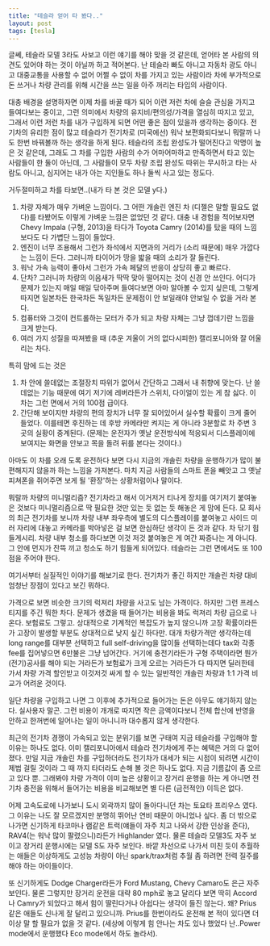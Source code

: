 ```yaml
---
title: "테슬라 얻어 타 봤다.."
layout: post
tags: [tesla]
---
```


글쎄, 테슬라 모델 3라도 사보고 이런 얘기를 해야 맞을 것 같은데, 얻어타 본 사람의 의견도 있어야 하는 것이 아닐까 하고 적어본다. 난 테슬라 빠도 아니고 자동차 광도 아니고 대중교통을 사용할 수 없어 어쩔 수 없이 차를 가지고 있는 사람이라 차에 부가적으로 돈 쓰거나 차량 관리를 위해 시간을 쓰는 일을 아주 꺼리는 타입의 사람이다.

대충 배경을 설명하자면 이제 차를 바꿀 때가 되어 이런 저런 차에 슬슬 관심을 가지고 들여다보는 중이고, 그런 의미에서 차량의 유지비/편의성/가격을 열심히 따지고 있고, 그래서 이런 저런 차를 내가 구입하게 되면 어떤 좋은 점이 있을까 생각하는 중이다. 전기차의 유리한 점이 많고 테슬라가 전기차로 (미국에선) 워낙 보편화되다보니 뭐랄까 나도 한번 바꿔볼까 하는 생각을 하게 된다. 테슬라의 조립 완성도가 떨어진다고 악명이 높은 것 같은데, 그래도 그 차를 구입한 사람의 수가 어마어마하고 만족하면서 타고 있는 사람들이 한 둘이 아닌데, 그 사람들이 모두 차량 조립 완성도 따위는 무시하고 타는 사람도 아니고, 심지어는 내가 아는 지인들도 하나 둘씩 사고 있는 정도다. 

거두절미하고 차를 타보면..(내가 타 본 것은 모델 y다.)
1) 차량 자체가 매우 가벼운 느낌이다. 그 어떤 개솔린 엔진 차 (디젤은 말할 필요도 없다)를 타봤어도 이렇게 가벼운 느낌은 없었던 것 같다. 대충 내 경험을 적어보자면 Chevy Impala (구형, 2013)을 타다가 Toyota Camry (2014)를 탔을 때의 느낌보다도 다 가볍단 느낌이 들었다.
2) 엔진이 너무 조용해서 그런가 좌석에서 지면과의 거리가 (소리 때문에) 매우 가깝다는 느낌이 든다. 그러니까 타이어가 땅을 밟을 때의 소리가 잘 들린다. 
3) 워낙 가속 능력이 좋아서 그런가 가속 페달의 반응이 상당히 좋고 빠르다.
4) 단차? 그러니까 차량의 이음새가 딱딱 맞아 떨어지는 것이 신경 안 쓰인다. 어디가 문제가 있는지 매일 매일 닦아주며 들여다보면 아마 알아볼 수 있지 싶은데, 그렇게 따지면 일본차든 한국차든 독일차든 문제점이 안 보일래야 안보일 수 없을 거라 본다. 
5) 컴퓨터와 그것이 컨트롤하는 모터가 주가 되고 차량 자체는 그냥 껍데기란 느낌을 크게 받는다. 
6) 여러 가지 성질을 따져봤을 때 (추운 겨울이 거의 없다시피한) 캘리포니아와 잘 어울리는 차다. 

특히 맘에 드는 것은
1) 차 안에 쓸데없는 조절장치 따위가 없어서 간단하고 그래서 내 취향에 맞는다. 난 쓸데없는 기능 때문에 여기 저기에 레버라든가 스위치, 다이얼이 있는 게 참 싫다. 이 차는 그런 면에서 거의 100점 급이다. 
2) 간단해 보이지만 차량의 편의 장치가 너무 잘 되어있어서 실수할 확률이 크게 줄어들었다. 이를테면 후진하는 데 후방 카메라만 켜지는 게 아니라 3분할로 차 주변 3곳의 실황이 중계된다. (문제는 운전자가 옛날 운전방식에 적응되서 디스플레이에 보여지는 화면을 안보고 목을 돌려 뒤를 본다는 것이다.)

아마도 이 차를 오래 도록 운전하다 보면 다시 지금의 개솔린 차량을 운행하기가 많이 불편해지지 않을까 하는 느낌을 가져본다. 마치 지금 사람들의 스마트 폰을 빼앗고 그 옛날 피쳐폰을 쥐어주면 보게 될 '환장'하는 상황처럼이나 말이다.

뭐랄까 차량의 미니멀리즘? 전기차라고 해서 이거저거 티나게 장치를 여기저기 붙여놓은 것보다 미니멀리즘으로 딱 필요한 것만 있는 듯 없는 듯 해놓은 게 맘에 든다. 모 회사의 최근 전기차를 보니까 차량 내부 좌우측에 별도의 디스플레이를 붙여놓고 사이드 미러 자리에 대놓고 카메라를 박아넣은 걸 보면 한심하단 생각이 든 것과 같다. 차 닦기 힘들게시리. 차량 내부 청소를 하다보면 이것 저것 붙여놓은 게 여간 짜증나는 게 아니다. 그 안에 먼지가 잔뜩 끼고 청소도 하기 힘들게 되어있다. 테슬라는 그런 면에서도 또 100점을 주어야 한다. 

여기서부터 실질적인 이야기를 해보기로 한다. 전기차가 좋긴 하지만 개솔린 차량 대비 엄청난 장점이 있다고 보긴 뭐하다.

가격으로 보면 비슷한 크기의 럭져리 차량을 사고도 남는 가격이다. 하지만 그런 프레스티지를 주긴 뭐한 차다. 문제가 생겼을 때 들어가는 비용을 봐도 럭져리 차량 급으로 나온다. 보험료도 그렇고. 상대적으로 기계적인 복잡도가 높지 않으니까 고장 확률이라든가 고장이 발생할 부분도 상대적으로 낮지 싶긴 하다만. 대개 차량가격만 생각하는데 long range를 대부분 선택하고 full self-driving을 많이들 선택하는데다 tax와 각종 fee를 집어넣으면 6만불은 그냥 넘어간다. 거기에 충전기라든가 구형 주택이라면 뭔가 (전기)공사를 해야 되는 거라든가 보험료가 크게 오르는 거라든가 다 따지면 딜러한테 가서 차량 가격 할인받고 이것저것 싸게 할 수 있는 일반적인 개솔린 차량과 1:1 가격 비교가 어려운 것이다.

일단 차량을 구입하고 나면 그 이후에 추가적으로 들어가는 돈은 아무도 얘기하지 않는다. 실사용자 말곤. 그런 비용이 개개로 따지면 작은 금액이다보니 전체 합산에 반영을 안하고 한꺼번에 일어나는 일이 아니니까 대수롭지 않게 생각한다.

최근의 전기차 경쟁이 가속되고 있는 분위기를 보면 구태여 지금 테슬라를 구입해야 할 이유는 하나도 없다. 이미 캘리포니아에서 테슬라 전기차에게 주는 혜택은 거의 다 없어졌다. 만일 지금 개솔린 차를 구입하더라도 전기차가 대세가 되는 시점이 되려면 시간이 제법 걸릴 것이라 그 때 까지 타더라도 손해 볼 것은 하나도 없다. 지금 기름값이 좀 오르고 있다 뿐. 그래봐야 차량 가격이 이미 높은 상황이고 장거리 운행을 하는 게 아니면 전기차 충전을 위해서 들어가는 비용을 비교해보면 별 다른 (금전적인) 이득은 없다.

어제 고속도로에 나가보니 도시 외곽까지 많이 돌아다니던 차는 토요타 프리우스 였다. 그 이유는 나도 잘 모르겠지만 분명히 뛰어난 연비 때문이 아니었나 싶다. 좀 더 밖으로 나가면 신기하게 타코마나 램같은 트럭(얘들이 자주 치고 나와서 강한 인상을 준다), RAV4(는 워낙 많이 팔렸으니)라든가 Highlander 였다. 물론 테슬라 모델3도 자주 보이고 장거리 운행시에는 모델 S도 자주 보인다. 바깥 차선으로 나가서 미친 듯이 추월하는 애들은 이상하게도 고성능 차량이 아닌 spark/trax처럼 추월 좀 하려면 전력 질주를 해야 하는 아이들이다. 

또 신기하게도 Dodge Charger라든가 Ford Mustang, Chevy Camaro도 은근 자주 보인다. 물론 그렇지만 장거리 운전을 대략 80 mph로 놓고 달리다 보면 딱히 Accord나 Camry가 되었다고 해서 힘이 딸린다거나 아쉽다는 생각이 들진 않는다. 왜? Prius같은 애들도 신나게 잘 달리고 있으니까. Prius를 한번이라도 운전해 본 적이 있다면 더 이상 말 할 필요가 없을 것 같다. (세상에 이렇게 힘 안나는 차도 있나 했었다 난..Power mode에서 운행했다 Eco mode에서 하도 놀라서).
